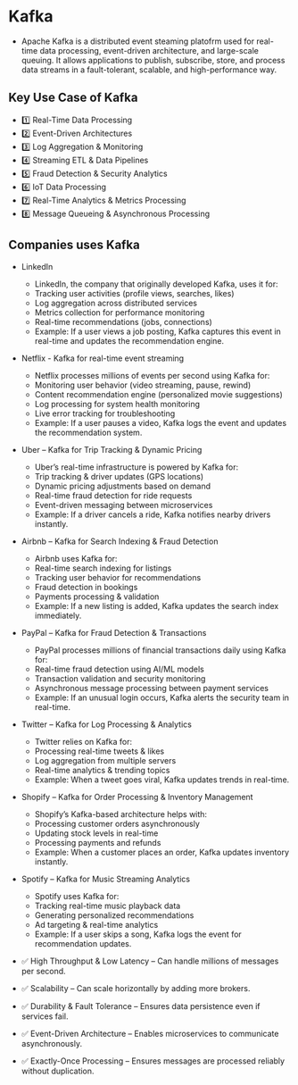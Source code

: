 # Kafka 
- Apache Kafka is a distributed event steaming platofrm used for real-time data processing, event-driven architecture, and large-scale queuing. It allows applications to publish, subscribe, store, and process data streams in a fault-tolerant, scalable, and high-performance way.

## Key Use Case of Kafka
- 1️⃣ Real-Time Data Processing
- 2️⃣ Event-Driven Architectures
- 3️⃣ Log Aggregation & Monitoring
- 4️⃣ Streaming ETL & Data Pipelines
- 5️⃣ Fraud Detection & Security Analytics
- 6️⃣ IoT Data Processing
- 7️⃣ Real-Time Analytics & Metrics Processing
- 8️⃣ Message Queueing & Asynchronous Processing

## Companies uses Kafka 
- LinkedIn
    - LinkedIn, the company that originally developed Kafka, uses it for:
    - Tracking user activities (profile views, searches, likes)
    - Log aggregation across distributed services
    - Metrics collection for performance monitoring
    - Real-time recommendations (jobs, connections)
    - Example: If a user views a job posting, Kafka captures this event in real-time and updates the recommendation engine.

- Netflix - Kafka for real-time event streaming
    - Netflix processes millions of events per second using Kafka for:
    - Monitoring user behavior (video streaming, pause, rewind)
    - Content recommendation engine (personalized movie suggestions)
    - Log processing for system health monitoring
    - Live error tracking for troubleshooting
    - Example: If a user pauses a video, Kafka logs the event and updates the recommendation system.

- Uber – Kafka for Trip Tracking & Dynamic Pricing
    - Uber’s real-time infrastructure is powered by Kafka for:
    - Trip tracking & driver updates (GPS locations)
    - Dynamic pricing adjustments based on demand
    - Real-time fraud detection for ride requests
    - Event-driven messaging between microservices
    - Example: If a driver cancels a ride, Kafka notifies nearby drivers instantly.

- Airbnb – Kafka for Search Indexing & Fraud Detection
    - Airbnb uses Kafka for:
    - Real-time search indexing for listings
    - Tracking user behavior for recommendations
    - Fraud detection in bookings
    - Payments processing & validation
    - Example: If a new listing is added, Kafka updates the search index immediately.

- PayPal – Kafka for Fraud Detection & Transactions
    - PayPal processes millions of financial transactions daily using Kafka for:
    - Real-time fraud detection using AI/ML models
    - Transaction validation and security monitoring
    - Asynchronous message processing between payment services
    - Example: If an unusual login occurs, Kafka alerts the security team in real-time.

- Twitter – Kafka for Log Processing & Analytics
    - Twitter relies on Kafka for:
    - Processing real-time tweets & likes
    - Log aggregation from multiple servers
    - Real-time analytics & trending topics
    - Example: When a tweet goes viral, Kafka updates trends in real-time.

- Shopify – Kafka for Order Processing & Inventory Management
    - Shopify’s Kafka-based architecture helps with:
    - Processing customer orders asynchronously
    - Updating stock levels in real-time
    - Processing payments and refunds
    - Example: When a customer places an order, Kafka updates inventory instantly.

- Spotify – Kafka for Music Streaming Analytics
    - Spotify uses Kafka for:
    - Tracking real-time music playback data
    - Generating personalized recommendations
    - Ad targeting & real-time analytics
    - Example: If a user skips a song, Kafka logs the event for recommendation updates.

- ✅ High Throughput & Low Latency – Can handle millions of messages per second.
- ✅ Scalability – Can scale horizontally by adding more brokers.
- ✅ Durability & Fault Tolerance – Ensures data persistence even if services fail.
- ✅ Event-Driven Architecture – Enables microservices to communicate asynchronously.
- ✅ Exactly-Once Processing – Ensures messages are processed reliably without duplication.

